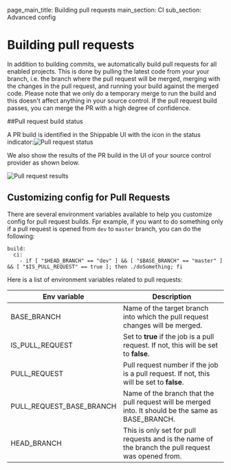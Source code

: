 page_main_title: Building pull requests
main_section: CI
sub_section: Advanced config

# Building pull requests

In addition to building commits, we automatically build pull requests for all enabled projects. This is done by pulling the latest code from your your branch, i.e. the branch where the pull request will be merged, merging with the changes in the pull request, and running your build against the merged code. Please note that we only do a temporary merge to run the build and this doesn't affect anything in your source control. If the pull request build passes, you can merge the PR with a high degree of confidence.

##Pull request build status

A PR build is identified in the Shippable UI with the icon in the status indicator:<img src="/images/ci/pull-request-status.png" alt="Pull request status">

We also show the results of the PR build in the UI of your source control provider as shown below.

<img src="/images/ci/pull-request-result.png" alt="Pull request results">

## Customizing config for Pull Requests

There are several environment variables available to help you customize config for pull request builds. Fpr example, if you want to do something only if a pull request is opened from `dev` to `master` branch, you can do the following:

```
build:
  ci:
    - if [ "$HEAD_BRANCH" == "dev" ] && [ "$BASE_BRANCH" == "master" ] && [ "$IS_PULL_REQUEST" == true ]; then ./doSomething; fi

```

Here is a list of environment variables related to pull requests:

| Env variable        | Description           |
| ------------- |-------------|
|BASE_BRANCH		 | Name of the target branch into which the pull request changes will be merged.|
|IS_PULL_REQUEST     |Set to **true** if the job is a pull request. If not, this will be set to **false**. |
|PULL_REQUEST		 |Pull request number if the job is a pull request. If not, this will be set to **false**. |
|PULL_REQUEST_BASE_BRANCH | Name of the branch that the pull request will be merged into. It should be the same as BASE_BRANCH.|
|HEAD_BRANCH		 | This is only set for pull requests and is the name of the branch the pull request was opened from.|
